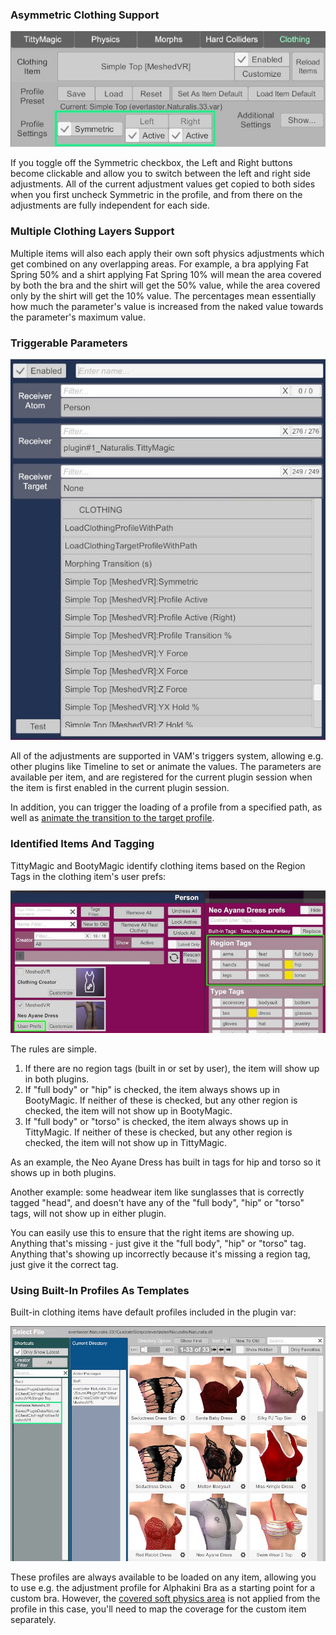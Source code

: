 ### Asymmetric Clothing Support

![1_1_clothing_ui_asymmetric.jpg](/assets/screens/naturalis/1_1_clothing_ui_asymmetric.jpg)

If you toggle off the Symmetric checkbox, the Left and Right buttons become clickable and allow you to switch between the left and right side adjustments. All of the current adjustment values get copied to both sides when you first uncheck Symmetric in the profile, and from there on the adjustments are fully independent for each side.

### Multiple Clothing Layers Support

Multiple items will also each apply their own soft physics adjustments which get combined on any overlapping areas. For example, a bra applying Fat Spring 50% and a shirt applying Fat Spring 10% will mean the area covered by both the bra and the shirt will get the 50% value, while the area covered only by the shirt will get the 10% value. The percentages mean essentially how much the parameter's value is increased from the naked value towards the parameter's maximum value.

### Triggerable Parameters

![1_1_clothing_triggers_ui.jpg](/assets/screens/naturalis/1_1_clothing_triggers_ui.jpg)

All of the adjustments are supported in VAM's triggers system, allowing e.g. other plugins like Timeline to set or animate the values. The parameters are available per item, and are registered for the current plugin session when the item is first enabled in the current plugin session.

In addition, you can trigger the loading of a profile from a specified path, as well as [animate the transition to the target profile](#target-profile-transition).

### Identified Items And Tagging

TittyMagic and BootyMagic identify clothing items based on the Region Tags in the clothing item's user prefs:

![1_1_tags_ui.jpg](/assets/screens/naturalis/1_1_tags_ui.jpg)

The rules are simple.

1. If there are no region tags (built in or set by user), the item will show up in both plugins.
2. If "full body" or "hip" is checked, the item always shows up in BootyMagic. If neither of these is checked, but any other region is checked, the item will not show up in BootyMagic.
3. If "full body" or "torso" is checked, the item always shows up in TittyMagic. If neither of these is checked, but any other region is checked, the item will not show up in TittyMagic.

As an example, the Neo Ayane Dress has built in tags for hip and torso so it shows up in both plugins.

Another example: some headwear item like sunglasses that is correctly tagged "head", and doesn't have any of the "full body", "hip" or "torso" tags, will not show up in either plugin.

You can easily use this to ensure that the right items are showing up. Anything that's missing - just give it the "full body", "hip" or "torso" tag. Anything that's showing up incorrectly because it's missing a region tag, just give it the correct tag.

### Using Built-In Profiles As Templates

Built-in clothing items have default profiles included in the plugin var:

![1_1_clothing_builtin_profiles_ui.jpg](/assets/screens/naturalis/1_1_clothing_builtin_profiles_ui.jpg)

These profiles are always available to be loaded on any item, allowing you to use e.g. the adjustment profile for Alphakini Bra as a starting point for a custom bra. However, the [covered soft physics area](#soft-physics-on-covered-areas) is not applied from the profile in this case, you'll need to map the coverage for the custom item separately.
